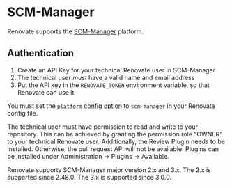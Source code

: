 # SCM-Manager

Renovate supports the [SCM-Manager](https://scm-manager.org) platform.

## Authentication

1. Create an API Key for your technical Renovate user in SCM-Manager
1. The technical user _must_ have a valid name and email address
1. Put the API key in the `RENOVATE_TOKEN` environment variable, so that Renovate can use it

You must set the [`platform` config option](https://docs.renovatebot.com/self-hosted-configuration/#platform) to `scm-manager` in your Renovate config file.

The technical user must have permission to read and write to your repository.
This can be achieved by granting the permission role "OWNER" to your technical Renovate user.
Additionally, the Review Plugin needs to be installed.
Otherwise, the pull request API will not be available.
Plugins can be installed under Administration -> Plugins -> Available.

Renovate supports SCM-Manager major version 2.x and 3.x.
The 2.x is supported since 2.48.0.
The 3.x is supported since 3.0.0.

